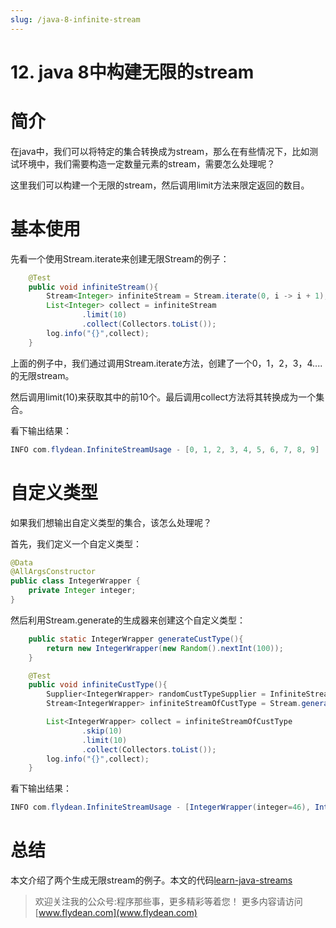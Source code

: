 ```yaml
---
slug: /java-8-infinite-stream
---
```


# 12. java 8中构建无限的stream

# 简介

在java中，我们可以将特定的集合转换成为stream，那么在有些情况下，比如测试环境中，我们需要构造一定数量元素的stream，需要怎么处理呢？

这里我们可以构建一个无限的stream，然后调用limit方法来限定返回的数目。

# 基本使用

先看一个使用Stream.iterate来创建无限Stream的例子：

~~~java
    @Test
    public void infiniteStream(){
        Stream<Integer> infiniteStream = Stream.iterate(0, i -> i + 1);
        List<Integer> collect = infiniteStream
                .limit(10)
                .collect(Collectors.toList());
        log.info("{}",collect);
    }
~~~

上面的例子中，我们通过调用Stream.iterate方法，创建了一个0，1，2，3，4....的无限stream。

然后调用limit(10)来获取其中的前10个。最后调用collect方法将其转换成为一个集合。

看下输出结果：

~~~java
INFO com.flydean.InfiniteStreamUsage - [0, 1, 2, 3, 4, 5, 6, 7, 8, 9]
~~~

# 自定义类型

如果我们想输出自定义类型的集合，该怎么处理呢？

首先，我们定义一个自定义类型：

~~~java
@Data
@AllArgsConstructor
public class IntegerWrapper {
    private Integer integer;
}
~~~

然后利用Stream.generate的生成器来创建这个自定义类型：

~~~java
    public static IntegerWrapper generateCustType(){
        return new IntegerWrapper(new Random().nextInt(100));
    }

    @Test
    public void infiniteCustType(){
        Supplier<IntegerWrapper> randomCustTypeSupplier = InfiniteStreamUsage::generateCustType;
        Stream<IntegerWrapper> infiniteStreamOfCustType = Stream.generate(randomCustTypeSupplier);

        List<IntegerWrapper> collect = infiniteStreamOfCustType
                .skip(10)
                .limit(10)
                .collect(Collectors.toList());
        log.info("{}",collect);
    }
~~~

看下输出结果：

~~~java
INFO com.flydean.InfiniteStreamUsage - [IntegerWrapper(integer=46), IntegerWrapper(integer=42), IntegerWrapper(integer=67), IntegerWrapper(integer=11), IntegerWrapper(integer=14), IntegerWrapper(integer=80), IntegerWrapper(integer=15), IntegerWrapper(integer=19), IntegerWrapper(integer=72), IntegerWrapper(integer=41)]
~~~

# 总结

本文介绍了两个生成无限stream的例子。本文的代码[learn-java-streams](https://github.com/ddean2009/learn-java-streams)

> 欢迎关注我的公众号:程序那些事，更多精彩等着您！
> 更多内容请访问 [www.flydean.com](www.flydean.com)
